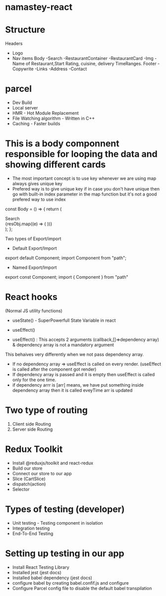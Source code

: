 # namastey-react

# Structure

Headers

- Logo
- Nav items
  Body
  -Search
  -RestaurantContainer
  -RestaurantCard
  -Img
  -Name of Restaurant,Start Rating, cuisine, delivery TimeRanges.
  Footer
  -Copywrite
  -Links
  -Address
  -Contact

# parcel

- Dev Build
- Local server
- HMR - Hot Module Replacement
- File Watching algorithm - Written in C++
- Caching - Faster builds

# This is a body componnent responsible for looping the data and showing different cards

- The most important concept is to use key whenever we are using map always gives unique key
- Prefered way is to give unique key if in case you don't have unique then go with built-in index parameter in the map function but it's not a good prefered way to use index

const Body = () => {
return (

<div className="body">
<div className="search">Search</div>
<div className="restaurant-container">
{resObj.map((e) => (
<RestaurantCard key={e.info.id} resData={e} />
))}
</div>
</div>
);
};

Two types of Export/import

- Default Export/Import

export default Component;
import Component from "path";

- Named Export/Import

export const Component;
import { Component } from "path"

# React hooks

(Normal JS utility functions)

- useState() - SuperPowerfull State Variable in react
- useEffect()

- useEffect() : This accepts 2 arguments (callback,[]=>dependency array) & dependency array is not a mandatory argument

This behaives very differently when we not pass dependency array.

- If no dependency array => useEffect is called on every render. (useEffect is called after the component got render)
- If dependency array is passed and it is empty then useEffect is called only for the one time.
- if dependency arrr is [arr] means, we have put something inside dependency array then it is called eveyTime arr is updated

# Two type of routing

1. Client side Routing
2. Server side Routing

# Redux Toolkit

- Install @reduxjs/toolkit and react-redux
- Build our store
- Connect our store to our app
- Slice (CartSlice)
- dispatch(action)
- Selector

# Types of testing (developer)

- Unit testing - Testing component in isolation
- Integration testing
- End-To-End Testing

# Setting up testing in our app

- Install React Testing Library
- Installed jest (jest docs)
- Installed babel dependency (jest docs)
- configure babel by creating babel.confif.js and configure
- Configure Parcel config file to disable the default babel transpilation
